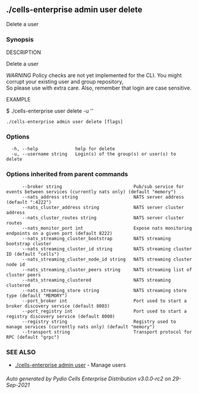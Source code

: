 ## ./cells-enterprise admin user delete

Delete a user

### Synopsis


DESCRIPTION

  Delete a user

  *WARNING* Policy checks are not yet implemented for the CLI. 
  You might corrupt your existing user and group repository,  
  So please use with extra care. Also, remember that login are case sensitive. 

EXAMPLE

  $ ./cells-enterprise user delete -u '<user login>'


```
./cells-enterprise admin user delete [flags]
```

### Options

```
  -h, --help              help for delete
  -u, --username string   Login(s) of the group(s) or user(s) to delete
```

### Options inherited from parent commands

```
      --broker string                           Pub/sub service for events between services (currently nats only) (default "memory")
      --nats_address string                     NATS server address (default ":4222")
      --nats_cluster_address string             NATS server cluster address
      --nats_cluster_routes string              NATS server cluster routes
      --nats_monitor_port int                   Expose nats monitoring endpoints on a given port (default 8222)
      --nats_streaming_cluster_bootstrap        NATS streaming bootstrap cluster
      --nats_streaming_cluster_id string        NATS streaming cluster ID (default "cells")
      --nats_streaming_cluster_node_id string   NATS streaming cluster node id
      --nats_streaming_cluster_peers string     NATS streaming list of cluster peers
      --nats_streaming_clustered                NATS streaming clustered
      --nats_streaming_store string             NATS streaming store type (default "MEMORY")
      --port_broker int                         Port used to start a broker discovery service (default 8003)
      --port_registry int                       Port used to start a registry discovery service (default 8000)
      --registry string                         Registry used to manage services (currently nats only) (default "memory")
      --transport string                        Transport protocol for RPC (default "grpc")
```

### SEE ALSO

* [./cells-enterprise admin user](./cells-enterprise-admin-user)	 - Manage users

###### Auto generated by Pydio Cells Enterprise Distribution v3.0.0-rc2 on 29-Sep-2021
